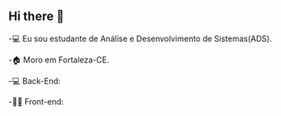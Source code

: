 ## Hi there 👋
-💻 Eu sou estudante de Análise e Desenvolvimento de Sistemas(ADS).

-🏠 Moro em Fortaleza-CE.

-💻 Back-End:

-👨‍💻 Front-end:
